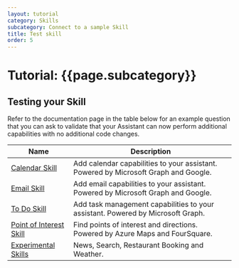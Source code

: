 ```yaml
---
layout: tutorial
category: Skills
subcategory: Connect to a sample Skill
title: Test skill
order: 5
---
```


# Tutorial: {{page.subcategory}}

## Testing your Skill

Refer to the documentation page in the table below for an example question that you can ask to validate that your Assistant can now perform additional capabilities with no additional code changes.

| Name | Description |
| ---- | ----------- |
|[Calendar Skill]({{site.baseurl}}/reference/skills/productivity-calendar)|Add calendar capabilities to your assistant. Powered by Microsoft Graph and Google.|
|[Email Skill]({{site.baseurl}}/reference/skills/productivity-email)|Add email capabilities to your assistant. Powered by Microsoft Graph and Google.|
|[To Do Skill]({{site.baseurl}}/reference/skills/productivity-todo)|Add task management capabilities to your assistant. Powered by Microsoft Graph.|
|[Point of Interest Skill]({{site.baseurl}}/reference/skills/pointofinterest)|Find points of interest and directions. Powered by Azure Maps and FourSquare.|
|[Experimental Skills]({{site.baseurl}}/reference/skills/experimental)|News, Search, Restaurant Booking and Weather.|